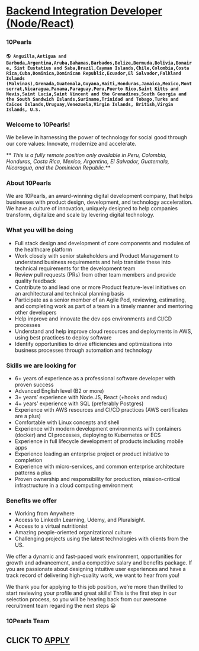 # [Backend Integration Developer (Node/React)](https://www.remotewlb.com/apply/backend-integration-developer-node-react)  
### 10Pearls  
#### `🌎 Anguilla,Antigua and Barbuda,Argentina,Aruba,Bahamas,Barbados,Belize,Bermuda,Bolivia,Bonaire, Sint Eustatius and Saba,Brazil,Cayman Islands,Chile,Colombia,Costa Rica,Cuba,Dominica,Dominican Republic,Ecuador,El Salvador,Falkland Islands (Malvinas),Grenada,Guatemala,Guyana,Haiti,Honduras,Jamaica,Mexico,Montserrat,Nicaragua,Panama,Paraguay,Peru,Puerto Rico,Saint Kitts and Nevis,Saint Lucia,Saint Vincent and the Grenadines,South Georgia and the South Sandwich Islands,Suriname,Trinidad and Tobago,Turks and Caicos Islands,Uruguay,Venezuela,Virgin Islands, British,Virgin Islands, U.S.`  

### Welcome to 10Pearls!

We believe in harnessing the power of technology for social good through our core values: Innovate, modernize and accelerate.

 ** _This is a fully remote position only available in Peru, Colombia, Honduras, Costa Rica, Mexico, Argentina, El Salvador, Guatemala, Nicaragua, and the Dominican Republic._**

### About 10Pearls

We are 10Pearls, an award-winning digital development company, that helps businesses with product design, development, and technology acceleration. We have a culture of innovation, uniquely designed to help companies transform, digitalize and scale by levering digital technology.

### What you will be doing

  * Full stack design and development of core components and modules of the healthcare platform
  * Work closely with senior stakeholders and Product Management to understand business requirements and help translate these into technical requirements for the development team
  * Review pull requests (PRs) from other team members and provide quality feedback
  * Contribute to and lead one or more Product feature-level initiatives on an architectural and technical planning basis
  * Participate as a senior member of an Agile Pod, reviewing, estimating, and completing work as part of a team in a timely manner and mentoring other developers
  * Help improve and innovate the dev ops environments and CI/CD processes
  * Understand and help improve cloud resources and deployments in AWS, using best practices to deploy software
  * Identify opportunities to drive efficiencies and optimizations into business processes through automation and technology

### Skills we are looking for

  * 6+ years of experience as a professional software developer with proven success
  * Advanced English level (B2 or more)
  * 3+ years’ experience with Node.JS, React (+hooks and redux)
  * 4+ years’ experience with SQL (preferably Postgres)
  * Experience with AWS resources and CI/CD practices (AWS certificates are a plus)
  * Comfortable with Linux concepts and shell
  * Experience with modern development environments with containers (docker) and CI processes, deploying to Kubernetes or ECS
  * Experience in full lifecycle development of products including mobile apps
  * Experience leading an enterprise project or product initiative to completion
  * Experience with micro-services, and common enterprise architecture patterns a plus
  * Proven ownership and responsibility for production, mission-critical infrastructure in a cloud computing environment

### Benefits we offer

  * Working from Anywhere
  * Access to LinkedIn Learning, Udemy, and Pluralsight.
  * Access to a virtual nutritionist
  * Amazing people-oriented organizational culture
  * Challenging projects using the latest technologies with clients from the US.

We offer a dynamic and fast-paced work environment, opportunities for growth and advancement, and a competitive salary and benefits package. If you are passionate about designing intuitive user experiences and have a track record of delivering high-quality work, we want to hear from you!

We thank you for applying to this job position, we’re more than thrilled to start reviewing your profile and great skills! This is the first step in our selection process, so you will be hearing back from our awesome recruitment team regarding the next steps 😀

###  10Pearls Team

  
## CLICK TO [APPLY](https://www.remotewlb.com/apply/backend-integration-developer-node-react)


